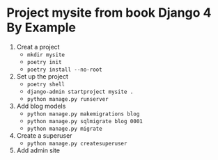# Project mysite from book Django 4 By Example

1. Creat a project
    - `mkdir mysite`
    - `poetry init`
    - `poetry install --no-root`
2. Set up the project
    - `poetry shell`
    - `django-admin startproject mysite .`
    - `python manage.py runserver`
3. Add blog models
   - `python manage.py makemigrations blog`
   - `python manage.py sqlmigrate blog 0001`
   - `python manage.py migrate`
4. Create a superuser
   - `python manage.py createsuperuser`
5. Add admin site
